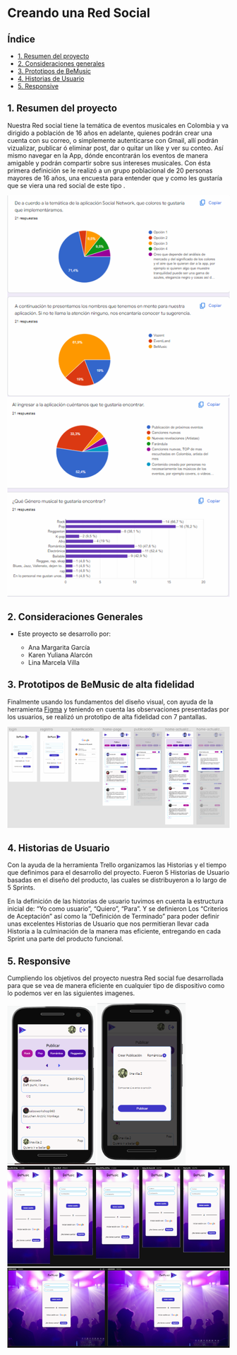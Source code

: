 # Creando una Red Social

## Índice

* [1. Resumen del proyecto](#1-Resumen-del-proyecto)
* [2. Consideraciones generales](#2-Consideraciones-generales)
* [3. Prototipos de BeMusic](#3-Prototipos-de-BeMusic)
* [4. Historias de Usuario](#4-Historias-de-usuario)
* [5. Responsive](#5-Responsive)


## 1. Resumen del proyecto
Nuestra Red social  tiene la temática de eventos musicales en Colombia y va dirigido a población de 16 años en adelante, quienes podrán crear una cuenta con su correo, o simplemente autenticarse con Gmail, allí podrán vizualizar, publicar ó eliminar  post, dar o quitar un like  y ver su conteo. Así mismo navegar en la App, dónde encontrarán los eventos de manera amigable y podrán compartir sobre sus intereses musicales.
Con ésta primera definición se le realizó a un grupo poblacional de 20 personas mayores de 16 años, una encuesta para entender que y como les gustaría que se viera una red social de este tipo . 

![Encuestas](./src/assets/images/encuesta.PNG)
![Encuestas](./src/assets/images/encuesta2.PNG)

## 2. Consideraciones Generales

* Este proyecto se desarrollo por:
  
    - Ana Margarita García
    - Karen Yuliana Alarcón
    - Lina Marcela Villa

## 3. Prototipos de BeMusic de alta fidelidad
Finalmente usando los fundamentos del diseño visual, con ayuda de la herramienta [Figma](https://www.figma.com/) y teniendo en cuenta las 
observaciones presentadas por los usuarios, se realizó un prototipo de alta fidelidad con 7 pantallas.

![Prototipo](./src/assets/images/prototipo-alta.PNG)

## 4. Historias de Usuario
Con la ayuda de la herramienta Trello organizamos las Historias y el tiempo que definimos para el desarrollo del proyecto.
Fueron 5 Historias de Usuario basadas en el diseño del producto, las cuales se distribuyeron a lo largo de 5 Sprints.

En la definición de las historias de usuario tuvimos en cuenta la estructura inicial de: “Yo como usuario”, “Quiero”, “Para”. Y se definieron Los “Criterios de Aceptación” así como la “Definición de Terminado” para poder definir unas excelentes Historias de Usuario que nos permitieran llevar cada Historia a la culminación de la manera mas eficiente, entregando en cada Sprint una parte del producto funcional. 

## 5. Responsive
Cumpliendo los objetivos del proyecto nuestra Red social fue desarrollada para que se vea de manera eficiente en cualquier tipo de dispositivo como lo podemos ver en las siguientes imagenes.

![Responsive](./src/assets/images/mobile-muro.PNG)
![Responsive](./src/assets/images/modal.PNG)
![Responsive](./src/assets/images/mobile.PNG)
![Responsive](./src/assets/images/tablet-desktop.PNG)


